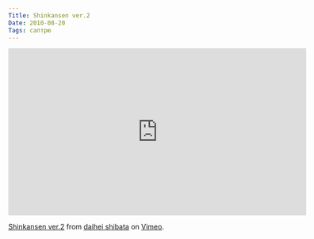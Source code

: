 ```yaml
---
Title: Shinkansen ver.2
Date: 2010-08-20
Tags: саптрю
---
```


<div class="text"><p><iframe src="http://player.vimeo.com/video/9403179?byline=0&amp;portrait=0&amp;color=ffffff" width="601" height="338" frameborder="0"></iframe></p><p><a href="http://vimeo.com/9403179">Shinkansen ver.2</a> from <a href="http://vimeo.com/user1194005">daihei shibata</a> on <a href="http://vimeo.com">Vimeo</a>.</p></div>